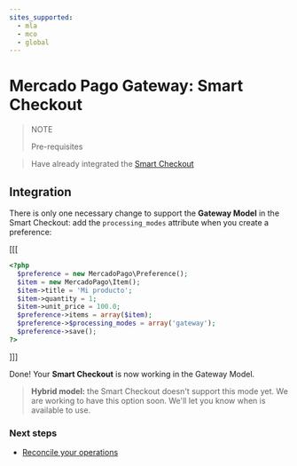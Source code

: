 ```yaml
---
sites_supported:
  - mla
  - mco
  - global
---
```


# Mercado Pago Gateway: Smart Checkout

> NOTE
>
> Pre-requisites
>

> Have already integrated the [Smart Checkout](https://www.mercadopago.com.ar/developers/en/guides/payments/web-checkout/introduction)

## Integration

There is only one necessary change to support the **Gateway Model** in the Smart Checkout: add the `processing_modes` attribute when you create a preference:

[[[
```php
<?php  
  $preference = new MercadoPago\Preference();
  $item = new MercadoPago\Item();
  $item->title = 'Mi producto';
  $item->quantity = 1;
  $item->unit_price = 100.0;
  $preference->items = array($item);
  $preference->$processing_modes = array('gateway');
  $preference->save();
?>
```
]]]

Done! Your **Smart Checkout** is now working in the Gateway Model.

> **Hybrid model:** the Smart Checkout doesn't support this mode yet. We are working to have this option soon. We'll let you know when is available to use.

### Next steps

* [Reconcile your operations](https://www.mercadopago.com.ar/developers/en/guides/gateway/reconciliation/)
